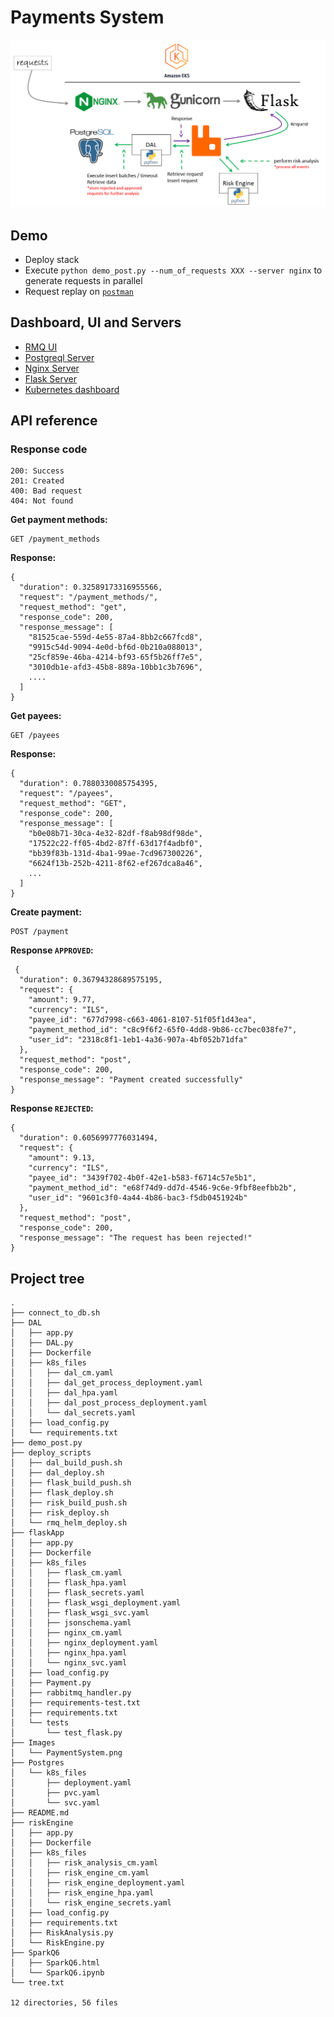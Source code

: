 # Payments System
![Image description](Images/PaymentSystem.png)

## Demo
- Deploy stack
- Execute `python demo_post.py --num_of_requests XXX --server nginx` to generate requests in parallel  
- Request replay on [`postman`](https://web.postman.co)

## Dashboard, UI and Servers
- [RMQ UI](http://a75b10a42d54343d5807c33c915d4027-772471113.eu-central-1.elb.amazonaws.com:15672)
- [Postgreql Server](http://a787283b2acd446988c17a47e610c552-1989815858.eu-central-1.elb.amazonaws.com:5432)
- [Nginx Server](http://a5253817a018c48eb8dc089fc96c18ff-2060703969.eu-central-1.elb.amazonaws.com:80)
- [Flask Server](http://ac3828cb0b1e94a63b8b41fae12c1908-1440347994.eu-central-1.elb.amazonaws.com:8192)
- [Kubernetes dashboard](https://a3fc3325d3af44a78b2ec3ff0248c1c2-187620913.eu-central-1.elb.amazonaws.com:443)


## API reference 
### Response code
```http
200: Success
201: Created
400: Bad request
404: Not found
```

**Get payment methods:**
```http
GET /payment_methods
```
**Response:**
```http
{
  "duration": 0.32589173316955566,
  "request": "/payment_methods/",
  "request_method": "get",
  "response_code": 200,
  "response_message": [
    "81525cae-559d-4e55-87a4-8bb2c667fcd8",
    "9915c54d-9094-4e0d-bf6d-0b210a088013",
    "25cf859e-46ba-4214-bf93-65f5b26ff7e5",
    "3010db1e-afd3-45b8-889a-10bb1c3b7696",
    ....
  ]
}

```
**Get payees:**
```http
GET /payees
```
**Response:**
```http
{
  "duration": 0.7880330085754395,
  "request": "/payees",
  "request_method": "GET",
  "response_code": 200,
  "response_message": [
    "b0e08b71-30ca-4e32-82df-f8ab98df98de",
    "17522c22-ff05-4bd2-87ff-63d17f4adbf0",
    "bb39f83b-131d-4ba1-99ae-7cd967300226",
    "6624f13b-252b-4211-8f62-ef267dca8a46",
    ...
  ]
}
```
**Create payment:**
```http
POST /payment
```
**Response `APPROVED`:**
```http
 {
  "duration": 0.36794328689575195,
  "request": {
    "amount": 9.77,
    "currency": "ILS",
    "payee_id": "677d7998-c663-4061-8107-51f05f1d43ea",
    "payment_method_id": "c8c9f6f2-65f0-4dd8-9b86-cc7bec038fe7",
    "user_id": "2318c8f1-1eb1-4a36-907a-4bf052b71dfa"
  },
  "request_method": "post",
  "response_code": 200,
  "response_message": "Payment created successfully"
}
```
**Response `REJECTED`:**
```http
{
  "duration": 0.6056997776031494,
  "request": {
    "amount": 9.13,
    "currency": "ILS",
    "payee_id": "3439f702-4b0f-42e1-b583-f6714c57e5b1",
    "payment_method_id": "e68f74d9-dd7d-4546-9c6e-9fbf8eefbb2b",
    "user_id": "9601c3f0-4a44-4b86-bac3-f5db0451924b"
  },
  "request_method": "post",
  "response_code": 200,
  "response_message": "The request has been rejected!"
}

```



## Project tree
```
.
├── connect_to_db.sh
├── DAL
│   ├── app.py
│   ├── DAL.py
│   ├── Dockerfile
│   ├── k8s_files
│   │   ├── dal_cm.yaml
│   │   ├── dal_get_process_deployment.yaml
│   │   ├── dal_hpa.yaml
│   │   ├── dal_post_process_deployment.yaml
│   │   └── dal_secrets.yaml
│   ├── load_config.py
│   └── requirements.txt
├── demo_post.py
├── deploy_scripts
│   ├── dal_build_push.sh
│   ├── dal_deploy.sh
│   ├── flask_build_push.sh
│   ├── flask_deploy.sh
│   ├── risk_build_push.sh
│   ├── risk_deploy.sh
│   └── rmq_helm_deploy.sh
├── flaskApp
│   ├── app.py
│   ├── Dockerfile
│   ├── k8s_files
│   │   ├── flask_cm.yaml
│   │   ├── flask_hpa.yaml
│   │   ├── flask_secrets.yaml
│   │   ├── flask_wsgi_deployment.yaml
│   │   ├── flask_wsgi_svc.yaml
│   │   ├── jsonschema.yaml
│   │   ├── nginx_cm.yaml
│   │   ├── nginx_deployment.yaml
│   │   ├── nginx_hpa.yaml
│   │   └── nginx_svc.yaml
│   ├── load_config.py
│   ├── Payment.py
│   ├── rabbitmq_handler.py
│   ├── requirements-test.txt
│   ├── requirements.txt
│   └── tests
│       └── test_flask.py
├── Images
│   └── PaymentSystem.png
├── Postgres
│   └── k8s_files
│       ├── deployment.yaml
│       ├── pvc.yaml
│       └── svc.yaml
├── README.md
├── riskEngine
│   ├── app.py
│   ├── Dockerfile
│   ├── k8s_files
│   │   ├── risk_analysis_cm.yaml
│   │   ├── risk_engine_cm.yaml
│   │   ├── risk_engine_deployment.yaml
│   │   ├── risk_engine_hpa.yaml
│   │   └── risk_engine_secrets.yaml
│   ├── load_config.py
│   ├── requirements.txt
│   ├── RiskAnalysis.py
│   └── RiskEngine.py
├── SparkQ6
│   ├── SparkQ6.html
│   └── SparkQ6.ipynb
└── tree.txt

12 directories, 56 files
```
